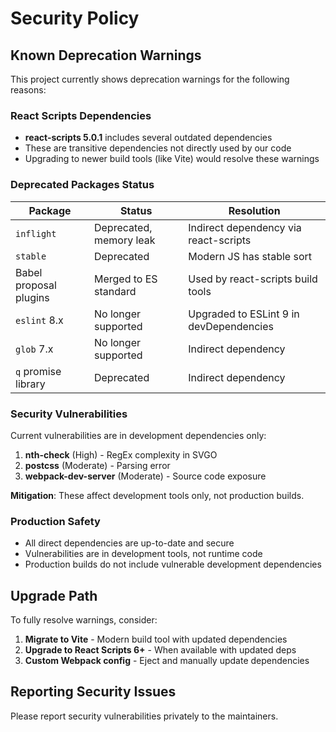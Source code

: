 # Security Policy

## Known Deprecation Warnings

This project currently shows deprecation warnings for the following reasons:

### React Scripts Dependencies
- **react-scripts 5.0.1** includes several outdated dependencies
- These are transitive dependencies not directly used by our code
- Upgrading to newer build tools (like Vite) would resolve these warnings

### Deprecated Packages Status

| Package | Status | Resolution |
|---------|--------|------------|
| `inflight` | Deprecated, memory leak | Indirect dependency via react-scripts |
| `stable` | Deprecated | Modern JS has stable sort |
| Babel proposal plugins | Merged to ES standard | Used by react-scripts build tools |
| `eslint` 8.x | No longer supported | Upgraded to ESLint 9 in devDependencies |
| `glob` 7.x | No longer supported | Indirect dependency |
| `q` promise library | Deprecated | Indirect dependency |

### Security Vulnerabilities

Current vulnerabilities are in development dependencies only:

1. **nth-check** (High) - RegEx complexity in SVGO
2. **postcss** (Moderate) - Parsing error 
3. **webpack-dev-server** (Moderate) - Source code exposure

**Mitigation**: These affect development tools only, not production builds.

### Production Safety

- All direct dependencies are up-to-date and secure
- Vulnerabilities are in development tools, not runtime code
- Production builds do not include vulnerable development dependencies

## Upgrade Path

To fully resolve warnings, consider:

1. **Migrate to Vite** - Modern build tool with updated dependencies
2. **Upgrade to React Scripts 6+** - When available with updated deps
3. **Custom Webpack config** - Eject and manually update dependencies

## Reporting Security Issues

Please report security vulnerabilities privately to the maintainers.